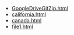 * [GoogleDriveGitZip.html](GoogleDriveGitZip.html)
* [california.html](california.html)
* [canada.html](canada.html)
* [file1.html](file1.html)